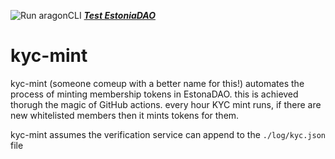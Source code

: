 ![Run aragonCLI](https://github.com/EstoniaDAO/est-mint/workflows/Run%20aragonCLI/badge.svg)
***[Test EstoniaDAO](https://rinkeby.aragon.org/#/estoniatest/)***
<br>

# kyc-mint
kyc-mint (someone comeup with a better name for this!) automates the process of minting membership tokens in EstonaDAO. this is achieved thorugh the magic of GitHub actions. every hour KYC mint runs, if there are new whitelisted members then it mints tokens for them. 

kyc-mint assumes the verification service can append to the `./log/kyc.json` file

